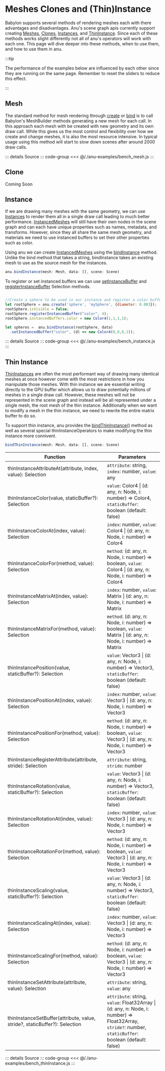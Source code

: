 <script setup>
  // import multiView from "../../vue_components/multiView.vue"
  //import inlineView from "../vue_components/inlineView.vue"
  import { meshBench } from  "../../anu-examples/bench_mesh.js"
  import { instanceBench } from "../../anu-examples/bench_instance.js"
  import { thinInstanceBench } from "../../anu-examples/bench_thinInstance.js"
</script>


# Meshes Clones and (Thin)Instance
Babylon supports several methods of rendering meshes each with there advantages and disadvantages. Anu's scene graph apis currently support creating [Meshes](https://doc.babylonjs.com/features/featuresDeepDive/mesh/), [Clones](https://doc.babylonjs.com/features/featuresDeepDive/mesh/copies/clones/), [Instances](https://doc.babylonjs.com/features/featuresDeepDive/mesh/copies/instances/), and [ThinInstance](https://doc.babylonjs.com/features/featuresDeepDive/mesh/copies/thinInstances/). Since each of these methods works slight differently not all of anu's operators will work with each one. This page will dive deeper into these methods, when to use them, and how to use them in anu. 

:::tip

The performance of the examples below are influenced by each other since they are running on the same page. Remember to reset the sliders to reduce this effect. 

:::

## Mesh
The standard method for mesh rendering through [create](/api/modules.html#create) or [bind](/api/modules.html#bind) is to call Babylon's MeshBuilder methods generating a new mesh for each call. In this approach each mesh with be created with new geometry and its own draw call. While this gives us the most control and flexibility over how we create and change meshes, it is also the most resource intensive. In typical usage using this method will start to slow down scenes after around 2000 draw calls. 

<singleView :scene="meshBench" />

::: details Source
::: code-group
<<< @/./anu-examples/bench_mesh.js 
:::


## Clone

Coming Soon

## Instance
If we are drawing many meshes with the same geometry, we can use [Instances](https://doc.babylonjs.com/features/featuresDeepDive/mesh/copies/instances/) to render them all in a single draw call leading to much better performance. [InstancedMeshes](https://doc.babylonjs.com/typedoc/classes/BABYLON.InstancedMesh) will still have their own nodes in the scene graph and can each have unique properties such as names, metadata, and transforms. However, since they all share the same mesh geometry, and materials we need to use instanced buffers to set their other properties such as color. 

Using anu we can create [InstancedMeshes](https://doc.babylonjs.com/typedoc/classes/BABYLON.InstancedMesh) using the [bindInstance](/api/modules.html#bindthininstance) method. Unlike the bind method that takes a string, bindInstance takes an existing mesh to use as the source mesh for the instances. 

```js
anu.bindInstance(mesh: Mesh, data: [], scene: Scene)
```

To register or set instanced buffers we can use [setInstanceBuffer](/api/classes/Selection.html#setinstancedbuffer) and [registerInstanceBuffer](/api/classes/Selection.html#registerinstancedbuffer) Selection methods.


```js

//Create a sphere to be used in our instance and register a color buffer
let rootSphere = anu.create('sphere', 'mySphere', {diameter: 0.003});
rootSphere.isVisible = false;
rootSphere.registerInstancedBuffer("color", 4);
rootSphere.instancedBuffers.color = new Color4(1,1,1,1);

let spheres =  anu.bindInstance(rootSphere, data)
  .setInstancedBuffer("color", (d) => new Color4(0,0,0,1));
```

<singleView :scene="instanceBench" />
::: details Source
::: code-group
<<< @/./anu-examples/bench_instance.js 
:::


## Thin Instance

[ThinInstances](https://doc.babylonjs.com/features/featuresDeepDive/mesh/copies/thinInstances/) are often the most performant way of drawing many identical meshes at once however come with the most restrictions in how you manipulate those meshes. 
With thin instance we are essential writing directly to the GPU buffer which allows us to draw potentially millions of meshes in a single draw call. However, these meshes will not be represented in the scene graph and instead will be all represented under a single mesh, the root mesh of the thin instance. Additionally when we want to modify a mesh in the thin instance, we need to rewrite the entire matrix buffer to do so. 

To support thin instance, anu provides the [bindThinInstance()](/api/classes/Selection.html#bindthininstance) method as well as several special thinInstanceOperators to make modifying the thin instance more connivent. 

```js
bindThinInstance(mesh: Mesh, data: [], scene: Scene)
```

| Function                                                                                     | Parameters                                                                                                           |
|----------------------------------------------------------------------------------------------|----------------------------------------------------------------------------------------------------------------------|
| thinInstanceAttributeAt(attribute, index, value): Selection                                  | `attribute`: string, `index`: number, `value`: any                                                                   |
| thinInstanceColor(value, staticBuffer?): Selection                                            | `value`: Color4 \| (d: any, n: Node, i: number) => Color4, `staticBuffer`: boolean (default: false)                  |
| thinInstanceColorAt(index, value): Selection                                                  | `index`: number, `value`: Color4 \| (d: any, n: Node, i: number) => Color4                                           |
| thinInstanceColorFor(method, value): Selection                                                | `method`: (d: any, n: Node, i: number) => boolean, `value`: Color4 \| (d: any, n: Node, i: number) => Color4         |
| thinInstanceMatrixAt(index, value): Selection                                                 | `index`: number, `value`: Matrix \| (d: any, n: Node, i: number) => Matrix                                           |
| thinInstanceMatrixFor(method, value): Selection                                               | `method`: (d: any, n: Node, i: number) => boolean, `value`: Matrix \| (d: any, n: Node, i: number) => Matrix         |
| thinInstancePosition(value, staticBuffer?): Selection                                         | `value`: Vector3 \| (d: any, n: Node, i: number) => Vector3, `staticBuffer`: boolean (default: false)                |
| thinInstancePositionAt(index, value): Selection                                               | `index`: number, `value`: Vector3 \| (d: any, n: Node, i: number) => Vector3                                         |
| thinInstancePositionFor(method, value): Selection                                             | `method`: (d: any, n: Node, i: number) => boolean, `value`: Vector3 \| (d: any, n: Node, i: number) => Vector3       |
| thinInstanceRegisterAttribute(attribute, stride): Selection                                   | `attribute`: string, `stride`: number                                                                                |
| thinInstanceRotation(value, staticBuffer?): Selection                                         | `value`: Vector3 \| (d: any, n: Node, i: number) => Vector3, `staticBuffer`: boolean (default: false)                |
| thinInstanceRotationAt(index, value): Selection                                               | `index`: number, `value`: Vector3 \| (d: any, n: Node, i: number) => Vector3                                         |
| thinInstanceRotationFor(method, value): Selection                                             | `method`: (d: any, n: Node, i: number) => boolean, `value`: Vector3 \| (d: any, n: Node, i: number) => Vector3       |
| thinInstanceScaling(value, staticBuffer?): Selection                                          | `value`: Vector3 \| (d: any, n: Node, i: number) => Vector3, `staticBuffer`: boolean (default: false)                |
| thinInstanceScalingAt(index, value): Selection                                                | `index`: number, `value`: Vector3 \| (d: any, n: Node, i: number) => Vector3                                         |
| thinInstanceScalingFor(method, value): Selection                                              | `method`: (d: any, n: Node, i: number) => boolean, `value`: Vector3 \| (d: any, n: Node, i: number) => Vector3       |
| thinInstanceSetAttribute(attribute, value): Selection                                         | `attribute`: string, `value`: any                                                                                    |
| thinInstanceSetBuffer(attribute, value, stride?, staticBuffer?): Selection                    | `attribute`: string, `value`: Float32Array \| (d: any, n: Node, i: number) => Float32Array, `stride?`: number, `staticBuffer`: boolean (default: false) |

<singleView :scene="thinInstanceBench" />

::: details Source
::: code-group
<<< @/./anu-examples/bench_thinInstance.js 
:::


